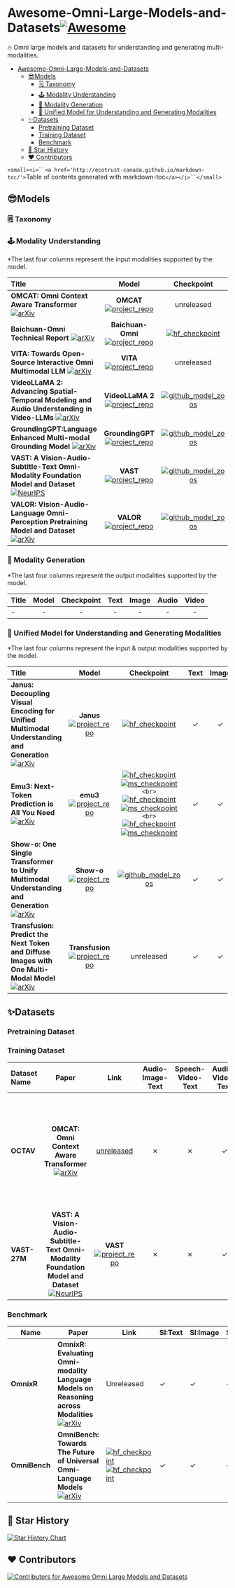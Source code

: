 # Awesome-Omni-Large-Models-and-Datasets[![Awesome](https://awesome.re/badge.svg)](https://awesome.re)

<!-- markdownlint-disable MD033 -->

🔥 Omni large models and datasets for understanding and generating multi-modalities.

- [Awesome-Omni-Large-Models-and-Datasets](#awesome-omni-large-models-and-datasets)
  - [😎Models](#models)
    - [🗒️ Taxonomy](#️-taxonomy)
    - [🕹️ Modality Understanding](#️-modality-understanding)
    - [🧙 Modality Generation](#-modality-generation)
    - [🌈 Unified Model for Understanding and Generating Modalities](#-unified-model-for-understanding-and-generating-modalities)
  - [✨️Datasets](#️datasets)
    - [Pretraining Dataset](#pretraining-dataset)
    - [Training Dataset](#training-dataset)
    - [Benchmark](#benchmark)
  - [🌟 Star History](#-star-history)
  - [♥️ Contributors](#️-contributors)

`<small><i>``<a href='http://ecotrust-canada.github.io/markdown-toc/'>`Table of contents generated with markdown-toc`</a></i>``</small>`

## 😎Models

### 🗒️ Taxonomy

<!-- arxiv: [![arXiv](https://img.shields.io/badge/arXiv-2406.09272-b31b1b.svg?style=plastic)]()
  -->

### 🕹️ Modality Understanding

<!-- 符号:
√ ✓
x ✗

     徽章
         arxiv: https://img.shields.io/badge/arXiv-2410.12109-b31b1b.svg?style=plastic
         conference: https://img.shields.io/badge/CVPR-2024-blue.svg?style=plastic
         huggingface checkpoint:![hf_checkpoint](https://img.shields.io/badge/🤗-Checkpoints-9C276A.svg)]()
         modelscope
         github model zoos: [![github_model_zoos](https://img.shields.io/badge/ModelZoo-black?logo=github)]()
-->

<!-- 模版：
|** ** [![arXiv](https://img.shields.io/badge/arXiv-[]-b31b1b.svg?style=plastic)](https://arxiv.org/abs/[])|** ** [![](https://img.shields.io/badge/Github-181717?style=plastic&logo=github&logoColor=white)](https://om-cat.github.io.)|unreleased|✓|✓|✓|✓|
 -->

 *The last four columns represent the input modalities supported by the model.

| Title                                                                                                                                                                                                             |                                                                                               Model                                                                                               |                                                                                    Checkpoint                                                                                    |   Text   |  Image  |  Audio  |  Video  |
| :---------------------------------------------------------------------------------------------------------------------------------------------------------------------------------------------------------------- | :------------------------------------------------------------------------------------------------------------------------------------------------------------------------------------------------: | :------------------------------------------------------------------------------------------------------------------------------------------------------------------------------: | :------: | :------: | :------: | :------: |
| **OMCAT: Omni Context Aware Transformer** [![arXiv](https://img.shields.io/badge/arXiv-2410.12109-b31b1b.svg?style=plastic)](https://arxiv.org/abs/2410.12109)                                                   |                           **OMCAT** [![project_repo](https://img.shields.io/badge/Github-181717?style=plastic&logo=github&logoColor=white)](https://om-cat.github.io.)                           |                                                                                    unreleased                                                                                    | &#10003; | &#10003; | &#10003; | &#10003; |
| **Baichuan-Omni Technical Report** [![arXiv](https://img.shields.io/badge/arXiv-2410.08565-b31b1b.svg?style=plastic)](https://arxiv.org/abs/2410.08565)                                                          |           **Baichuan-Omni** [![project_repo](https://img.shields.io/badge/Github-181717?style=plastic&logo=github&logoColor=white)](https://github.com/westlake-baichuan-mllm/bc-omni)           |                             [![hf_checkpoint](https://img.shields.io/badge/🤗-Unreleased-9C276A.svg)](https://github.com/westlake-baichuan-mllm/bc-omni)                             | &#10003; | &#10003; | &#10003; | &#10003; |
| **VITA: Towards Open-Source Interactive Omni Multimodal LLM** [![arXiv](https://img.shields.io/badge/arXiv-2408.05211-b31b1b.svg?style=plastic)](https://arxiv.org/abs/2408.05211)                               |                        **VITA** [![project_repo](https://img.shields.io/badge/Github-181717?style=plastic&logo=github&logoColor=white)](https://github.com/VITA-MLLM/VITA)                        |                                                                                    unreleased                                                                                    | &#10003; | &#10007; | &#10003; | &#10007; |
| **VideoLLaMA 2: Advancing Spatial-Temporal Modeling and Audio Understanding in Video-LLMs** [![arXiv](https://img.shields.io/badge/arXiv-2406.07476-b31b1b.svg?style=plastic)](https://arxiv.org/abs/2406.07476) | **VideoLLaMA 2** [![project_repo](https://img.shields.io/badge/Github-181717?style=plastic&logo=github&logoColor=white)]([https://om-cat.github.io.](https://github.com/DAMO-NLP-SG/VideoLLaMA2)) |                 [![github_model_zoos](https://img.shields.io/badge/ModelZoo-black?logo=github)](https://github.com/DAMO-NLP-SG/VideoLLaMA2#earth_americas-model-zoo)                 | &#10003; | &#10003; | &#10003; | &#10003; |
| **GroundingGPT:Language Enhanced Multi-modal Grounding Model** [![arXiv](https://img.shields.io/badge/ACL-2024-blue.svg?style=plastic)](https://arxiv.org/abs/2401.06071)                        |                 **GroundingGPT** [![project_repo](https://img.shields.io/badge/Github-181717?style=plastic&logo=github&logoColor=white)](https://github.com/lzw-lzw/GroundingGPT)                 | [![github_model_zoos](https://img.shields.io/badge/ModelZoo-black?logo=github)](https://github.com/TXH-mercury/VAST#download--vast-models--and-captioners-for-labeling-your-own-data) | &#10003; | &#10003; | &#10003; | &#10003; |
| **VAST: A Vision-Audio-Subtitle-Text Omni-Modality Foundation Model and Dataset** [![NeurIPS](https://img.shields.io/badge/NeurIPS-2023-blue.svg?style=plastic)](http://arxiv.org/abs/2305.18500)                |                       **VAST** [![project_repo](https://img.shields.io/badge/Github-181717?style=plastic&logo=github&logoColor=white)](https://github.com/TXH-mercury/VAST)                       | [![github_model_zoos](https://img.shields.io/badge/ModelZoo-black?logo=github)](https://github.com/TXH-mercury/VAST#download--vast-models--and-captioners-for-labeling-your-own-data) | &#10003; | &#10003; | &#10003; | &#10003; |
| **VALOR: Vision-Audio-Language Omni-Perception Pretraining Model and Dataset**[![arXiv](https://img.shields.io/badge/arXiv-2304.08345-b31b1b.svg?style=plastic)](https://arxiv.org/abs/2304.08345) | **VALOR**[![project_repo](https://img.shields.io/badge/Github-181717?style=plastic&logo=github&logoColor=white)]([https://github.com/TXH-mercury/VALOR) | [![github_model_zoos](https://img.shields.io/badge/ModelZoo-black?logo=github)](https://github.com/TXH-mercury/VALOR#download-checkpoints) | &#10003; | &#10003; | &#10003; | &#10003; |

### 🧙 Modality Generation

 *The last four columns represent the output modalities supported by the model.

| Title | Model | Checkpoint | Text | Image | Audio | Video |
| :---- | :---: | :--------: | :--: | :---: | :---: | :---: |
| -     |   -   |     -     |  -  |   -   |   -   |   -   |

### 🌈 Unified Model for Understanding and Generating Modalities

 *The last four columns represent the input & output modalities supported by the model.

| Title                                                                                                                                                                                                                                         |                                                                                                  Model                                                                                                  |                                                                                                                                                                                                                                                                                                                                                         Checkpoint                                                                                                                                                                                                                                                                                                                                                         |   Text   |  Image  |  Audio  |  Video  |
| :-------------------------------------------------------------------------------------------------------------------------------------------------------------------------------------------------------------------------------------------- | :------------------------------------------------------------------------------------------------------------------------------------------------------------------------------------------------------: | :------------------------------------------------------------------------------------------------------------------------------------------------------------------------------------------------------------------------------------------------------------------------------------------------------------------------------------------------------------------------------------------------------------------------------------------------------------------------------------------------------------------------------------------------------------------------------------------------------------------------------------------------------------------------------------------------------------------------: | :------: | :------: | :------: | :------: |
| **Janus: Decoupling Visual Encoding for Unified Multimodal Understanding and Generation** [![arXiv](https://img.shields.io/badge/arXiv-2410.13848-b31b1b.svg?style=plastic)](https://arxiv.org/abs/2410.13848)                               |                           **Janus** [![project_repo](https://img.shields.io/badge/Github-181717?style=plastic&logo=github&logoColor=white)](https://github.com/kaistAI/Janus)                           |                                                                                                                                                                                                                                                                                                   [![hf_checkpoint](https://img.shields.io/badge/🤗-Janus--7B-9C276A.svg)](https://github.com/westlake-baichuan-mllm/bc-omni)                                                                                                                                                                                                                                                                                                   | &#10003; | &#10003; | &#10007; | &#10007; |
| **Emu3: Next-Token Prediction is All You Need** [![arXiv](https://img.shields.io/badge/arXiv-2409.18869-b31b1b.svg?style=plastic)](https://arxiv.org/abs/2409.18869)                                                                         |                          **emu3** [![project_repo](https://img.shields.io/badge/Github-181717?style=plastic&logo=github&logoColor=white)](https://github.com/baaivision/Emu3)                          | [![hf_checkpoint](https://img.shields.io/badge/🤗-Emu3--Chat-9C276A.svg)](https://huggingface.co/BAAI/Emu3-Chat)[![ms_checkpoint](https://img.shields.io/badge/🤖-Emu3--Chat-8A2BE2.svg)](https://huggingface.co/BAAI/Emu3-Chat)`<br>`[![hf_checkpoint](https://img.shields.io/badge/🤗-Emu3--Gen-9C276A.svg)](https://huggingface.co/BAAI/Emu3-Gen)[![ms_checkpoint](https://img.shields.io/badge/🤖-Emu3--Gen-8A2BE2.svg)](https://huggingface.co/BAAI/Emu3-Gen)`<br>`[![hf_checkpoint](https://img.shields.io/badge/🤗-Emu3--VisionTokenizer-9C276A.svg)](https://huggingface.co/BAAI/Emu3-VisionTokenizer)[![ms_checkpoint](https://img.shields.io/badge/🤖-Emu3--VisionTokenizer-8A2BE2.svg)](https://huggingface.co/BAAI/Emu3-VisionTokenizer) | &#10003; | &#10003; | &#10003; | &#10007; |
| **Show-o: One Single Transformer to Unify Multimodal Understanding and Generation** [![arXiv](https://img.shields.io/badge/arXiv-2408.12528-b31b1b.svg?style=plastic)]([https://arxiv.org/abs/2408.12528](https://arxiv.org/abs/2408.12528)) |                          **Show-o** [![project_repo](https://img.shields.io/badge/Github-181717?style=plastic&logo=github&logoColor=white)](https://github.com/showlab/Show-o)                          |                                                                                                                                                                                                                                                                                             [![github_model_zoos](https://img.shields.io/badge/ModelZoo-black?logo=github)](https://github.com/showlab/Show-o#hugging-face-models)                                                                                                                                                                                                                                                                                             | &#10003; | &#10003; | &#10007; | &#10007; |
| **Transfusion: Predict the Next Token and Diffuse Images with One Multi-Modal Model** [![arXiv](https://img.shields.io/badge/arXiv-2408.11039-b31b1b.svg?style=plastic)](https://arxiv.org/abs/2408.11039)                                   | **Transfusion** [![project_repo](https://img.shields.io/badge/Github-181717?style=plastic&logo=github&logoColor=white)]([https://om-cat.github.io.](https://github.com/lucidrains/transfusion-pytorch)) |                                                                                                                                                                                                                                                                                                                                                         unreleased                                                                                                                                                                                                                                                                                                                                                         | &#10003; | &#10003; | &#10007; | &#10007; |

## ✨️Datasets

### Pretraining Dataset

### Training Dataset

<!-- 模版：
|**[数据集名字]**|链接|✗|✗|✓|描述|
 -->

| Dataset Name       |                                                                          Paper                                                                          |                                                                          Link                                                                          | Audio-Image-Text | Speech-Video-Text | Audio-Video-Text |                                                                            Detail                                                                            |
| :----------------- | :----------------------------------------------------------------------------------------------------------------------------------------------------: | :--------------: | :---------------: | :--------------: | :----------------------------------------------------------------------------------------------------------------------------------------------------------: | :----------------------------------------------------------------------------------------------------------------------------------------------------------: |
| **OCTAV** |                                                          **OMCAT: Omni Context Aware Transformer** [![arXiv](https://img.shields.io/badge/arXiv-2410.12109-b31b1b.svg?style=plastic)](https://arxiv.org/abs/2410.12109)                                                          |                                                          [unreleased](https://om-cat.github.io.)                                                          |     &#10007;     |     &#10007;     |     &#10003;     | **OCTAV-ST** has**127,507** unique videos with single QA pairs;`<br>`**OCTAV-MT** **25,457** unique videos with a total of **180,916** QA pairs. |
| **VAST-27M** | **VAST: A Vision-Audio-Subtitle-Text Omni-Modality Foundation Model and Dataset** [![NeurIPS](https://img.shields.io/badge/NeurIPS-2023-blue.svg?style=plastic)](http://arxiv.org/abs/2305.18500) | **VAST** [![project_repo](https://img.shields.io/badge/Github-181717?style=plastic&logo=github&logoColor=white)](https://github.com/TXH-mercury/VAST) |     &#10007;     |     &#10007;     |     &#10003;     |                                                     **27M** Clips;`<br>`**297M** Captions.                                                     |

### Benchmark

| Name          | Paper                                                        | Link                                                         | SI:Text  | SI:Image | SI:Audio | SI:Video | SO:Text  | Detail                                                       |
| ------------- | ------------------------------------------------------------ | ------------------------------------------------------------ | -------- | -------- | -------- | -------- | -------- | ------------------------------------------------------------ |
| **OmnixR**    | **OmnixR: Evaluating Omni-modality Language Models on Reasoning across Modalities** [![arXiv](https://img.shields.io/badge/arXiv-2410.12219-b31b1b.svg?style=plastic)](http://arxiv.org/abs/2410.12219) | Unreleased                                                   | &#10003; | &#10003; | &#10003; | &#10003; | &#10003; | **Omni$\times$R$_\text{synth}$**:100videos<br>**Omni$\times$R$_\text{real}$**:100videos |
| **OmniBench** | **OmniBench: Towards The Future of Universal Omni-Language Models**[![arXiv](https://img.shields.io/badge/arXiv-2409.15272-b31b1b.svg?style=plastic)](http://arxiv.org/abs/2409.15272) | [![hf_checkpoint](https://img.shields.io/badge/🤗-OmniBench-9C276A.svg)](https://huggingface.co/datasets/m-a-p/OmniBench)<br>[![hf_checkpoint](https://img.shields.io/badge/🤗-OmniInstruct--v1-9C276A.svg)](https://huggingface.co/datasets/m-a-p/OmniInstruct_v1) | &#10003; | &#10003; | &#10003; | &#10007; | &#10007; |                                                              |

## 🌟 Star History

[![Star History Chart](https://api.star-history.com/svg?repos=LJungang/Awesome-Omni-Large-Models-and-Datasets&type=Date)](https://star-history.com/#LJungang/Awesome-Omni-Large-Models-and-Datasets&Date)

## ♥️ Contributors

<!--
<a href="https://github.com/LJungang/Awesome-Omni-Large-Models-and-Datasets/graphs/contributors">
  <img src="https://contrib.rocks/image?repo=LJungang/Awesome-Omni-Large-Models-and-Datasets" />
</a>
 -->

<a href="https://github.comLJungang/Awesome-Omni-Large-Models-and-Datasets/graphs/contributors">
  <img src="https://contrib.rocks/image?repo=LJungang/Awesome-Omni-Large-Models-and-Datasets" alt="Contributors for Awesome Omni Large Models and Datasets"/>
</a>

<!-- markdownlint-enable MD033 -->
